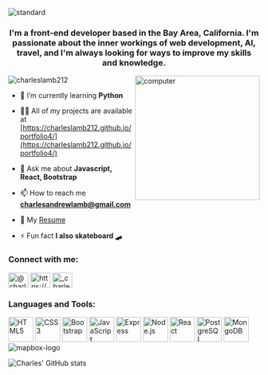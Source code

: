 ![standard](https://user-images.githubusercontent.com/117604017/226823938-235ad89b-d971-4438-ac5d-3c87a6695285.gif)

<h3 align="center">I'm a front-end developer based in the Bay Area, California. I'm passionate about the inner workings of web development, AI, travel, and I'm always looking for ways to improve my skills and knowledge.</h3>
<img align="right" alt="computer" width="250" src="https://gifdb.com/images/file/coding-animated-laptop-flow-stream-ja04010rm5o68zfk.gif"
<p align="left"> <img src="https://komarev.com/ghpvc/?username=charleslamb212&label=Profile%20views&color=0e75b6&style=flat" alt="charleslamb212" /> </p>

- 🌱 I’m currently learning **Python**

- 👨‍💻 All of my projects are available at [https://charleslamb212.github.io/portfolio4/](https://charleslamb212.github.io/portfolio4/)

- 💬 Ask me about **Javascript, React, Bootstrap**

- 📫 How to reach me **charlesandrewlamb@gmail.com**

- 📄 My [Resume](https://drive.google.com/drive/folders/1F_5yni5HJDPK5VjpCZtugSyeM_gv6zwK)

- ⚡ Fun fact **I also skateboard 🛹**

<h3 align="left">Connect with me:</h3>
<p align="left">
<a href="https://codepen.io/@charleslamb" target="blank"><img align="center" src="https://raw.githubusercontent.com/rahuldkjain/github-profile-readme-generator/master/src/images/icons/Social/codepen.svg" alt="@charleslamb" height="30" width="40" /></a>
<a href="https://linkedin.com/in/https://www.linkedin.com/in/charles-lamb-892a95a8/8/" target="blank"><img align="center" src="https://raw.githubusercontent.com/rahuldkjain/github-profile-readme-generator/master/src/images/icons/Social/linked-in-alt.svg" alt="https://www.linkedin.com/in/charles-lamb-892a95a8/8/" height="30" width="40" /></a>
<a href="https://instagram.com/_charleslamb" target="blank"><img align="center" src="https://raw.githubusercontent.com/rahuldkjain/github-profile-readme-generator/master/src/images/icons/Social/instagram.svg" alt="_charleslamb" height="30" width="40" /></a>
</p>

<h3 align="left">Languages and Tools:</h3>
<p align="left"> <a href="https://www.w3.org/TR/html5/" title="HTML5" target="blank" rel="noopener noreferrer"><img src="https://github.com/get-icon/geticon/raw/master/icons/html-5.svg" alt="HTML5" width="50px" height="50px"></a>
<a href="https://www.w3.org/TR/CSS/" title="CSS3" target="blank" rel="noopener noreferrer"><img src="https://github.com/get-icon/geticon/raw/master/icons/css-3.svg" alt="CSS3" width="50px" height="50px"></a>
<a href="https://getbootstrap.com/" title="Bootstrap" target="blank" rel="noopener noreferrer"><img src="https://github.com/get-icon/geticon/raw/master/icons/bootstrap.svg" alt="Bootstrap" width="50px" height="50px"></a>
<a href="https://developer.mozilla.org/en-US/docs/Web/JavaScript" title="JavaScript" target="blank" rel="noopener noreferrer"><img src="https://github.com/get-icon/geticon/raw/master/icons/javascript.svg" alt="JavaScript" width="50px" height="50px"></a>
<a href="https://expressjs.com/" title="Express" target="blank" rel="noopener noreferrer"><img src="https://user-images.githubusercontent.com/102000821/227614220-d4bb65dd-ada9-4bf6-898f-0829013a332e.png" alt="Express" width="50px" height="50px"></a>
<a href="https://nodejs.org/" title="Node.js" target="blank" rel="noopener noreferrer"><img src="https://github.com/get-icon/geticon/raw/master/icons/nodejs-icon.svg" alt="Node.js" width="50px" height="50px"></a>
<a href="https://reactjs.org/" title="React" target="blank" rel="noopener noreferrer"><img src="https://github.com/get-icon/geticon/raw/master/icons/react.svg" alt="React" width="50px" height="50px"></a>
<a href="https://www.postgresql.org/" title="PostgreSQL" target="blank" rel="noopener noreferrer"><img src="https://github.com/get-icon/geticon/raw/master/icons/postgresql.svg" alt="PostgreSQL" width="50px" height="50px"></a>
<a href="https://www.mongodb.org/" title="MongoDB" target="blank" rel="noopener noreferrer"><img src="https://github.com/get-icon/geticon/raw/master/icons/mongodb-icon.svg" alt="MongoDB" width="50px" height="50px"></a> 
<img src="https://res.cloudinary.com/nico1711/image/upload/c_scale,h_30/v1598849659/mapbox_ik768l.png" alt="mapbox-logo"></p>

![Charles' GitHub stats](https://github-readme-stats.vercel.app/api?username=charleslamb212&show_icons=true&theme=merko)


